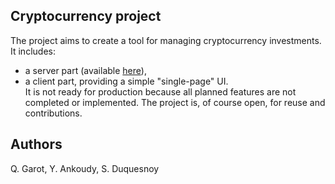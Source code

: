 ## Cryptocurrency project

The project aims to create a tool for managing cryptocurrency investments. It includes:
- a server part (available [here](https://github.com/QGarot/crypto-server)),
- a client part, providing a simple "single-page" UI.  
It is not ready for production because all planned features are not completed or implemented. The project is, of course open, for reuse and contributions.

## Authors
Q. Garot, Y. Ankoudy, S. Duquesnoy

